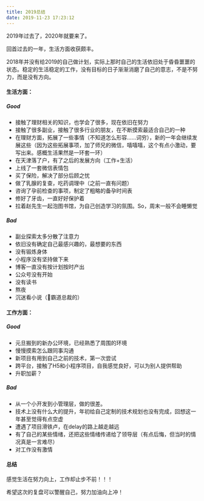 ```yaml
---
title: 2019总结
date: 2019-11-23 17:23:12
---
```


2019年过去了，2020年就要来了。

回首过去的一年，生活方面收获颇丰。

<!-- more -->

2018年并没有给2019的自己做计划，实际上那时自己的生活依旧处于昏昏噩噩的状态。稳定的生活稳定的工作，没有目标的日子渐渐消磨了自己的意志，不是不努力，而是没有方向。

#### 生活方面：

##### Good
* 接触了理财相关的知识，也学会了很多，现在依旧在努力
* 接触了很多副业，接触了很多行业的朋友，在不断摸索最适合自己的一种
* 在理财方面，拓展了一些事情（不知道怎么形容……词穷），新的一年会继续发展这些（因为这些拓展事项，加了师兄的微信，嘻嘻嘻，这个有点小激动，要写出来。感概生活果然是一环套一环）
* 在天津落了户，有了之后的发展方向（工作+生活）
* 上线了一套微信表情包
* 买了保险，解决了部分后顾之忧
* 做了乳腺的复查，吃药调理中（之前一直有问题）
* 咨询了孕前检查的事项，制定了粗略的备孕时间表
* 修好了牙齿，一直好好保护着
* 拉着赵先生一起泡图书馆，为自己创造学习的氛围。So，周末一般不会睡懒觉

##### Bad
* 副业探索太多分散了注意力
* 依旧没有确定自己最感兴趣的，最想要的东西
* 没有锻炼身体
* 小程序没有坚持做下来
* 博客一直没有按计划按时产出
* 公众号没有开始
* 没有读书
* 熬夜
* 沉迷看小说（🤭霸道总裁的）

#### 工作方面：

##### Good
* 元旦搬到的新办公环境，已经熟悉了周围的环境
* 慢慢摸索怎么跟同事沟通
* 新项目有用到自己之前的技术，第一次尝试
* 跨平台，接触了H5和小程序项目，自我感觉良好，可以为别人提供帮助
* 升职加薪？

##### Bad
* 从一个小开发到小管理层，做的很差。
* 技术上没有什么大的提升，年初给自己定制的技术规划也没有完成，回想这一年甚至觉得有点空虚
* 遭遇了项目滑铁卢，在delay的路上越走越远
* 有了自己的某些情绪，还把这些情绪传递给了领导层（有点后悔，但当时的情况真是一言难尽）
* 对工作没有激情


#### 总结

感觉生活在努力向上，工作却止步不前！！！

希望这次的复盘可以警醒自己，努力加油向上冲！




